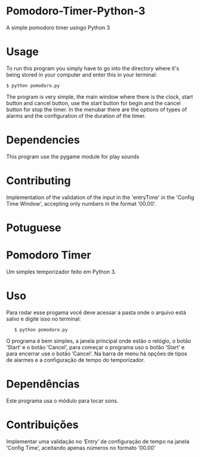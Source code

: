 # Pomodoro-Timer-Python-3
A simple pomodoro timer usingo Python 3

# Usage
To run this program you simply have to go into the directory where it's being stored in your computer and enter this in your terminal:

    $ python pomodoro.py

The program is very simple, the main window where there is the clock, start button and cancel button, use the start button for begin and the cancel button for stop the timer. In the menubar there are the options of types of alarms and the configuration of the duration of the timer.

# Dependencies
This program use the pygame module for play sounds

# Contributing
Implementation of the validation of the input in the 'entryTime' in the 'Config Time Window', accepting only numbers in the format ‘00.00’.

# Potuguese 
# Pomodoro Timer
Um simples temporizador feito em Python 3.

# Uso
Para rodar esse progama você deve acessar a pasta onde o arquivo está salvo e digite isso no terminal:
      
       $ python pomodoro.py

O programa é bem simples, a janela principal onde estão o relógio, o botão ‘Start’ e o botão ‘Cancel’, para começar o programa uso o botão ‘Start’ e para encerrar use o botão ‘Cancel’. Na barra de menu há opções de tipos de alarmes e a configuração de tempo do temporizador.

# Dependências
Este programa usa o módulo para tocar sons.

# Contribuições
Implementar uma validação no ‘Entry’ de configuração de tempo na janela ‘Config Time’, aceitando apenas números no formato ‘00.00’ 

